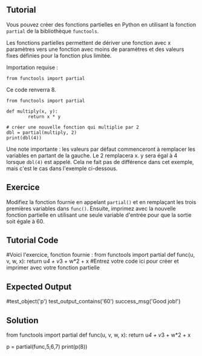 Tutorial
--------

Vous pouvez créer des fonctions partielles en Python en utilisant la fonction `partial` de la bibliothèque `functools`.

Les fonctions partielles permettent de dériver une fonction avec x paramètres vers une fonction avec moins de paramètres et des valeurs fixes définies pour la fonction plus limitée.

Importation requise :

    from functools import partial

Ce code renverra 8.

    from functools import partial
    
    def multiply(x, y):
            return x * y
    
    # créer une nouvelle fonction qui multiplie par 2
    dbl = partial(multiply, 2)
    print(dbl(4))

Une note importante : les valeurs par défaut commenceront à remplacer les variables en partant de la gauche. Le 2 remplacera x. y sera égal à 4 lorsque `dbl(4)` est appelé. Cela ne fait pas de différence dans cet exemple, mais c'est le cas dans l'exemple ci-dessous.

Exercice
--------
Modifiez la fonction fournie en appelant `partial()` et en remplaçant les trois premières variables dans `func()`. Ensuite, imprimez avec la nouvelle fonction partielle en utilisant une seule variable d'entrée pour que la sortie soit égale à 60.

Tutorial Code
-------------
#Voici l'exercice, fonction fournie :
from functools import partial
def func(u, v, w, x):
    return u*4 + v*3 + w*2 + x
#Entrez votre code ici pour créer et imprimer avec votre fonction partielle

Expected Output
---------------
#test_object('p')
test_output_contains('60')
success_msg('Good job!')

Solution
--------
from functools import partial
def func(u, v, w, x):
    return u*4 + v*3 + w*2 + x

p = partial(func,5,6,7)
print(p(8))